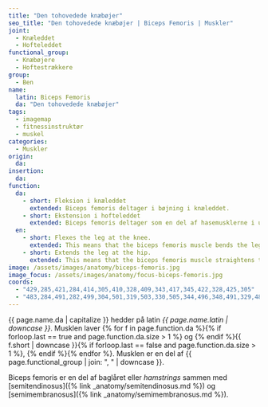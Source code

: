 ```yaml
---
title: "Den tohovedede knæbøjer"
seo_title: "Den tohovedede knæbøjer | Biceps Femoris | Muskler"
joint:
  - Knæleddet
  - Hofteleddet
functional_group:
  - Knæbøjere
  - Hoftestrækkere
group:
  - Ben
name:
  latin: Biceps Femoris
  da: "Den tohovedede knæbøjer"
tags:
  - imagemap
  - fitnessinstruktør
  - muskel
categories:
  - Muskler
origin:
  da:
insertion:
  da:
function:
  da:
    - short: Fleksion i knæleddet
      extended: Biceps femoris deltager i bøjning i knæleddet.
    - short: Ekstension i hofteleddet
      extended: Biceps femoris deltager som en del af hasemusklerne i udstrækningen i hofteleddet.
  en:
    - short: Flexes the leg at the knee.
      extended: This means that the biceps femoris muscle bends the leg at the knee joint such that there is a decrease in the angle between the lower leg and the upper leg.
    - short: Extends the leg at the hip.
      extended: This means that the biceps femoris muscle straightens the hip joint such that there is an increase in the angle between the upper leg and the torso.
image: /assets/images/anatomy/biceps-femoris.jpg
image_focus: /assets/images/anatomy/focus-biceps-femoris.jpg
coords:
  - "429,285,421,284,414,305,410,328,409,343,417,345,422,328,425,305"
  - "483,284,491,282,499,304,501,319,503,330,505,344,496,348,491,329,487,301"
---
```


{{ page.name.da | capitalize }} hedder på latin *{{ page.name.latin | downcase }}*. Musklen laver {% for f in page.function.da %}{% if forloop.last == true and page.function.da.size > 1 %} og {% endif %}{{ f.short | downcase  }}{% if forloop.last == false and page.function.da.size > 1 %}, {% endif %}{% endfor %}. Musklen er en del af {{ page.functional_group | join: ", " | downcase }}.

Biceps femoris er en del af baglåret eller _hamstrings_ sammen med [semitendinosus]({% link _anatomy/semitendinosus.md %}) og [semimembranosus]({% link _anatomy/semimembranosus.md %}).
